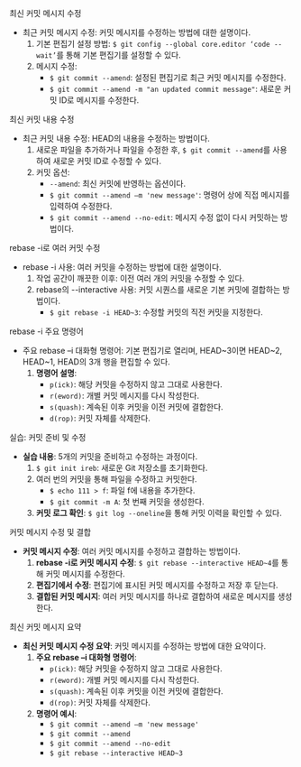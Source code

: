 최신 커밋 메시지 수정
- 최근 커밋 메시지 수정: 커밋 메시지를 수정하는 방법에 대한 설명이다.
  1. 기본 편집기 설정 방법: `$ git config --global core.editor ‘code --wait’`를 통해 기본 편집기를 설정할 수 있다.
  2. 메시지 수정:
     - `$ git commit --amend`: 설정된 편집기로 최근 커밋 메시지를 수정한다.
     - `$ git commit --amend -m "an updated commit message"`: 새로운 커밋 ID로 메시지를 수정한다.

최신 커밋 내용 수정
- 최근 커밋 내용 수정: HEAD의 내용을 수정하는 방법이다.
  1. 새로운 파일을 추가하거나 파일을 수정한 후, `$ git commit --amend`를 사용하여 새로운 커밋 ID로 수정할 수 있다.
  2. 커밋 옵션:
     - `--amend`: 최신 커밋에 반영하는 옵션이다.
     - `$ git commit --amend –m 'new message'`: 명령어 상에 직접 메시지를 입력하여 수정한다.
     - `$ git commit --amend --no-edit`: 메시지 수정 없이 다시 커밋하는 방법이다.

rebase -i로 여러 커밋 수정
- rebase -i 사용: 여러 커밋을 수정하는 방법에 대한 설명이다.
  1. 작업 공간이 깨끗한 이후: 이전 여러 개의 커밋을 수정할 수 있다.
  2. rebase의 --interactive 사용: 커밋 시퀀스를 새로운 기본 커밋에 결합하는 방법이다.
     - `$ git rebase -i HEAD~3`: 수정할 커밋의 직전 커밋을 지정한다.

rebase -i 주요 명령어
- 주요 rebase –i 대화형 명령어: 기본 편집기로 열리며, HEAD~3이면 HEAD~2, HEAD~1, HEAD의 3개 행을 편집할 수 있다.
  1. **명령어 설명**:
     - `p(ick)`: 해당 커밋을 수정하지 않고 그대로 사용한다.
     - `r(eword)`: 개별 커밋 메시지를 다시 작성한다.
     - `s(quash)`: 계속된 이후 커밋을 이전 커밋에 결합한다.
     - `d(rop)`: 커밋 자체를 삭제한다.

실습: 커밋 준비 및 수정
- **실습 내용**: 5개의 커밋을 준비하고 수정하는 과정이다.
  1. `$ git init ireb`: 새로운 Git 저장소를 초기화한다.
  2. 여러 번의 커밋을 통해 파일을 수정하고 커밋한다.
     - `$ echo 111 > f`: 파일 f에 내용을 추가한다.
     - `$ git commit -m A`: 첫 번째 커밋을 생성한다.
  3. **커밋 로그 확인**: `$ git log --oneline`을 통해 커밋 이력을 확인할 수 있다.

커밋 메시지 수정 및 결합
- **커밋 메시지 수정**: 여러 커밋 메시지를 수정하고 결합하는 방법이다.
  1. **rebase -i로 커밋 메시지 수정**: `$ git rebase --interactive HEAD~4`를 통해 커밋 메시지를 수정한다.
  2. **편집기에서 수정**: 편집기에 표시된 커밋 메시지를 수정하고 저장 후 닫는다.
  3. **결합된 커밋 메시지**: 여러 커밋 메시지를 하나로 결합하여 새로운 메시지를 생성한다.

최신 커밋 메시지 요약
- **최신 커밋 메시지 수정 요약**: 커밋 메시지를 수정하는 방법에 대한 요약이다.
  1. **주요 rebase –i 대화형 명령어**:
     - `p(ick)`: 해당 커밋을 수정하지 않고 그대로 사용한다.
     - `r(eword)`: 개별 커밋 메시지를 다시 작성한다.
     - `s(quash)`: 계속된 이후 커밋을 이전 커밋에 결합한다.
     - `d(rop)`: 커밋 자체를 삭제한다.
  2. **명령어 예시**:
     - `$ git commit --amend –m 'new message'`
     - `$ git commit --amend`
     - `$ git commit --amend --no-edit`
     - `$ git rebase --interactive HEAD~3`
